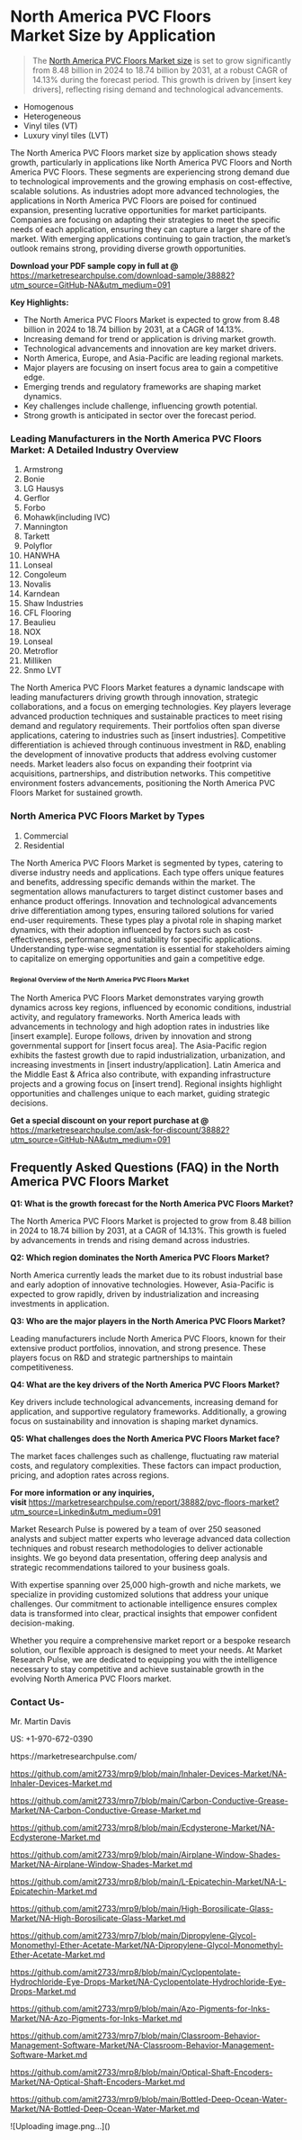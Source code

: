 <h1>North America PVC Floors Market&nbsp;Size by Application</h1><blockquote><p>The <a href="https://marketresearchpulse.com/download-sample/38882?utm_source=GitHub-NA&amp;utm_medium=091">North America PVC Floors Market size</a> is set to grow significantly from 8.48 billion in 2024 to 18.74 billion by 2031, at a robust CAGR of 14.13% during the forecast period. This growth is driven by [insert key drivers], reflecting rising demand and technological advancements.</p></blockquote><ul><li>Homogenous <li> Heterogeneous <li> Vinyl tiles (VT) <li> Luxury vinyl tiles (LVT)</li></ul><p>The North America PVC Floors market size by application shows steady growth, particularly in applications like North America PVC Floors and North America PVC Floors. These segments are experiencing strong demand due to technological improvements and the growing emphasis on cost-effective, scalable solutions. As industries adopt more advanced technologies, the applications in North America PVC Floors are poised for continued expansion, presenting lucrative opportunities for market participants. Companies are focusing on adapting their strategies to meet the specific needs of each application, ensuring they can capture a larger share of the market. With emerging applications continuing to gain traction, the market’s outlook remains strong, providing diverse growth opportunities.</p><p><strong>Download your PDF sample copy in full at @ </strong><a href="https://marketresearchpulse.com/download-sample/38882?utm_source=GitHub-NA&amp;utm_medium=091">https://marketresearchpulse.com/download-sample/38882?utm_source=GitHub-NA&amp;utm_medium=091</a></p><p><strong>Key Highlights: </strong></p><ul><li>The North America PVC Floors Market is expected to grow from 8.48 billion in 2024 to 18.74 billion by 2031, at a CAGR of 14.13%.</li><li>Increasing demand for trend or application is driving market growth.</li><li>Technological advancements and innovation are key market drivers.</li><li>North America, Europe, and Asia-Pacific are leading regional markets.</li><li>Major players are focusing on insert focus area to gain a competitive edge.</li><li>Emerging trends and regulatory frameworks are shaping market dynamics.</li><li>Key challenges include challenge, influencing growth potential.</li><li>Strong growth is anticipated in sector over the forecast period.</li></ul><h3>Leading Manufacturers in the North America PVC Floors Market: A Detailed Industry Overview</h3><ol><li>Armstrong</li><li>Bonie</li><li>LG Hausys</li><li>Gerflor</li><li>Forbo</li><li>Mohawk(including IVC)</li><li>Mannington</li><li>Tarkett</li><li>Polyflor</li><li>HANWHA</li><li>Lonseal</li><li>Congoleum</li><li>Novalis</li><li>Karndean</li><li>Shaw Industries</li><li>CFL Flooring</li><li>Beaulieu</li><li>NOX</li><li>Lonseal</li><li>Metroflor</li><li>Milliken</li><li>Snmo LVT</li></ol><div class="flex max-w-full flex-col flex-grow"><div class="min-h-8 text-message flex w-full flex-col items-end gap-2 whitespace-normal break-words [.text-message+&amp;]:mt-5" dir="auto" data-message-author-role="assistant" data-message-id="fd8432e4-4910-450d-b182-61b7bfb0a01f" data-message-model-slug="gpt-4o"><div class="flex w-full flex-col gap-1 empty:hidden first:pt-[3px]"><div class="markdown prose w-full break-words dark:prose-invert light"><p>The North America PVC Floors Market features a dynamic landscape with leading manufacturers driving growth through innovation, strategic collaborations, and a focus on emerging technologies. Key players leverage advanced production techniques and sustainable practices to meet rising demand and regulatory requirements. Their portfolios often span diverse applications, catering to industries such as [insert industries]. Competitive differentiation is achieved through continuous investment in R&amp;D, enabling the development of innovative products that address evolving customer needs. Market leaders also focus on expanding their footprint via acquisitions, partnerships, and distribution networks. This competitive environment fosters advancements, positioning the North America PVC Floors Market for sustained growth.</p></div></div></div></div><h3>North America PVC Floors Market by Types</h3><ol><li>Commercial <li> Residential</li></ol><div class="flex max-w-full flex-col flex-grow"><div class="min-h-8 text-message flex w-full flex-col items-end gap-2 whitespace-normal break-words [.text-message+&amp;]:mt-5" dir="auto" data-message-author-role="assistant" data-message-id="084470be-0bb7-4664-bddf-5156b4f41249" data-message-model-slug="gpt-4o-mini"><div class="flex w-full flex-col gap-1 empty:hidden first:pt-[3px]"><div class="markdown prose w-full break-words dark:prose-invert light"><p>The North America PVC Floors Market is segmented by types, catering to diverse industry needs and applications. Each type offers unique features and benefits, addressing specific demands within the market. The segmentation allows manufacturers to target distinct customer bases and enhance product offerings. Innovation and technological advancements drive differentiation among types, ensuring tailored solutions for varied end-user requirements. These types play a pivotal role in shaping market dynamics, with their adoption influenced by factors such as cost-effectiveness, performance, and suitability for specific applications. Understanding type-wise segmentation is essential for stakeholders aiming to capitalize on emerging opportunities and gain a competitive edge.</p></div></div></div></div><h3><span style="font-size: 11px;">Regional Overview of the North America PVC Floors Market</span></h3><div class="flex max-w-full flex-col flex-grow"><div class="min-h-8 text-message flex w-full flex-col items-end gap-2 whitespace-normal break-words [.text-message+&amp;]:mt-5" dir="auto" data-message-author-role="assistant" data-message-id="e9038762-ce64-4e30-91c9-9bd413514231" data-message-model-slug="gpt-4o-mini"><div class="flex w-full flex-col gap-1 empty:hidden first:pt-[3px]"><div class="markdown prose w-full break-words dark:prose-invert light"><p>The North America PVC Floors Market demonstrates varying growth dynamics across key regions, influenced by economic conditions, industrial activity, and regulatory frameworks. North America leads with advancements in technology and high adoption rates in industries like [insert example]. Europe follows, driven by innovation and strong governmental support for [insert focus area]. The Asia-Pacific region exhibits the fastest growth due to rapid industrialization, urbanization, and increasing investments in [insert industry/application]. Latin America and the Middle East &amp; Africa also contribute, with expanding infrastructure projects and a growing focus on [insert trend]. Regional insights highlight opportunities and challenges unique to each market, guiding strategic decisions.</p></div></div></div></div><p><strong>Get a special discount on your report purchase at @ </strong><a href="https://marketresearchpulse.com/ask-for-discount/38882?utm_source=GitHub-NA&amp;utm_medium=091">https://marketresearchpulse.com/ask-for-discount/38882?utm_source=GitHub-NA&amp;utm_medium=091</a></p><h2>Frequently Asked Questions (FAQ) in the North America PVC Floors Market</h2><p><strong>Q1: What is the growth forecast for the North America PVC Floors Market?</strong></p><p>The North America PVC Floors Market is projected to grow from 8.48 billion in 2024 to 18.74 billion by 2031, at a CAGR of 14.13%. This growth is fueled by advancements in trends and rising demand across industries.</p><p><strong>Q2: Which region dominates the North America PVC Floors Market?</strong></p><p>North America currently leads the market due to its robust industrial base and early adoption of innovative technologies. However, Asia-Pacific is expected to grow rapidly, driven by industrialization and increasing investments in application.</p><p><strong>Q3: Who are the major players in the North America PVC Floors Market?</strong></p><p>Leading manufacturers include North America PVC Floors, known for their extensive product portfolios, innovation, and strong presence. These players focus on R&amp;D and strategic partnerships to maintain competitiveness.</p><p><strong>Q4: What are the key drivers of the North America PVC Floors Market?</strong></p><p>Key drivers include technological advancements, increasing demand for application, and supportive regulatory frameworks. Additionally, a growing focus on sustainability and innovation is shaping market dynamics.</p><p><strong>Q5: What challenges does the North America PVC Floors Market face?</strong></p><p>The market faces challenges such as challenge, fluctuating raw material costs, and regulatory complexities. These factors can impact production, pricing, and adoption rates across regions.</p><p><strong>For more information or any inquiries, visit&nbsp;</strong><a href="https://marketresearchpulse.com/report/38882/pvc-floors-market?utm_source=Linkedin&utm_medium=091">https://marketresearchpulse.com/report/38882/pvc-floors-market?utm_source=Linkedin&utm_medium=091</a></p><p>Market Research Pulse is powered by a team of over 250 seasoned analysts and subject matter experts who leverage advanced data collection techniques and robust research methodologies to deliver actionable insights. We go beyond data presentation, offering deep analysis and strategic recommendations tailored to your business goals.</p><p>With expertise spanning over 25,000 high-growth and niche markets, we specialize in providing customized solutions that address your unique challenges. Our commitment to actionable intelligence ensures complex data is transformed into clear, practical insights that empower confident decision-making.</p><p>Whether you require a comprehensive market report or a bespoke research solution, our flexible approach is designed to meet your needs. At Market Research Pulse, we are dedicated to equipping you with the intelligence necessary to stay competitive and achieve sustainable growth in the evolving North America PVC Floors market.</p><h3><strong>Contact Us-</strong></h3><p>Mr. Martin Davis</p><p>US: +1-970-672-0390</p><p>https://marketresearchpulse.com/</p><p><a href="https://github.com/amit2733/mrp9/blob/main/Inhaler-Devices-Market/NA-Inhaler-Devices-Market.md">https://github.com/amit2733/mrp9/blob/main/Inhaler-Devices-Market/NA-Inhaler-Devices-Market.md</a></p><p><a href="https://github.com/amit2733/mrp7/blob/main/Carbon-Conductive-Grease-Market/NA-Carbon-Conductive-Grease-Market.md">https://github.com/amit2733/mrp7/blob/main/Carbon-Conductive-Grease-Market/NA-Carbon-Conductive-Grease-Market.md</a></p><p><a href="https://github.com/amit2733/mrp8/blob/main/Ecdysterone-Market/NA-Ecdysterone-Market.md">https://github.com/amit2733/mrp8/blob/main/Ecdysterone-Market/NA-Ecdysterone-Market.md</a></p><p><a href="https://github.com/amit2733/mrp9/blob/main/Airplane-Window-Shades-Market/NA-Airplane-Window-Shades-Market.md">https://github.com/amit2733/mrp9/blob/main/Airplane-Window-Shades-Market/NA-Airplane-Window-Shades-Market.md</a></p><p><a href="https://github.com/amit2733/mrp8/blob/main/L-Epicatechin-Market/NA-L-Epicatechin-Market.md">https://github.com/amit2733/mrp8/blob/main/L-Epicatechin-Market/NA-L-Epicatechin-Market.md</a></p><p><a href="https://github.com/amit2733/mrp9/blob/main/High-Borosilicate-Glass-Market/NA-High-Borosilicate-Glass-Market.md">https://github.com/amit2733/mrp9/blob/main/High-Borosilicate-Glass-Market/NA-High-Borosilicate-Glass-Market.md</a></p><p><a href="https://github.com/amit2733/mrp7/blob/main/Dipropylene-Glycol-Monomethyl-Ether-Acetate-Market/NA-Dipropylene-Glycol-Monomethyl-Ether-Acetate-Market.md">https://github.com/amit2733/mrp7/blob/main/Dipropylene-Glycol-Monomethyl-Ether-Acetate-Market/NA-Dipropylene-Glycol-Monomethyl-Ether-Acetate-Market.md</a></p><p><a href="https://github.com/amit2733/mrp8/blob/main/Cyclopentolate-Hydrochloride-Eye-Drops-Market/NA-Cyclopentolate-Hydrochloride-Eye-Drops-Market.md">https://github.com/amit2733/mrp8/blob/main/Cyclopentolate-Hydrochloride-Eye-Drops-Market/NA-Cyclopentolate-Hydrochloride-Eye-Drops-Market.md</a></p><p><a href="https://github.com/amit2733/mrp9/blob/main/Azo-Pigments-for-Inks-Market/NA-Azo-Pigments-for-Inks-Market.md">https://github.com/amit2733/mrp9/blob/main/Azo-Pigments-for-Inks-Market/NA-Azo-Pigments-for-Inks-Market.md</a></p><p><a href="https://github.com/amit2733/mrp7/blob/main/Classroom-Behavior-Management-Software-Market/NA-Classroom-Behavior-Management-Software-Market.md">https://github.com/amit2733/mrp7/blob/main/Classroom-Behavior-Management-Software-Market/NA-Classroom-Behavior-Management-Software-Market.md</a></p><p><a href="https://github.com/amit2733/mrp8/blob/main/Optical-Shaft-Encoders-Market/NA-Optical-Shaft-Encoders-Market.md">https://github.com/amit2733/mrp8/blob/main/Optical-Shaft-Encoders-Market/NA-Optical-Shaft-Encoders-Market.md</a></p><p><a href="https://github.com/amit2733/mrp9/blob/main/Bottled-Deep-Ocean-Water-Market/NA-Bottled-Deep-Ocean-Water-Market.md">https://github.com/amit2733/mrp9/blob/main/Bottled-Deep-Ocean-Water-Market/NA-Bottled-Deep-Ocean-Water-Market.md</a></p>
![Uploading image.png…]()
